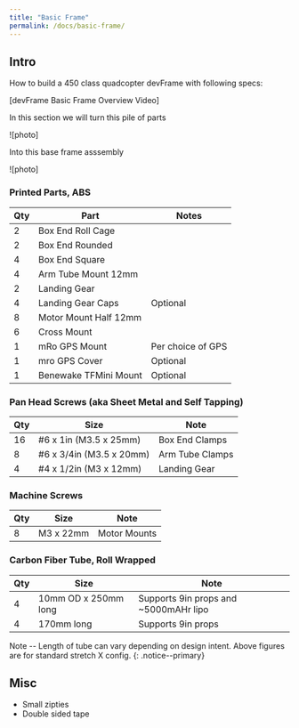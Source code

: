 ```yaml
---
title: "Basic Frame"
permalink: /docs/basic-frame/
---
```

## Intro
How to build a 450 class quadcopter devFrame with following specs:

[devFrame Basic Frame Overview Video]

In this section we will turn this pile of parts

![photo]

Into this base frame asssembly

![photo]

### Printed Parts, ABS

Qty | Part | Notes 
---|---|---
2 | Box End Roll Cage | 
2 | Box End Rounded | 
4 | Box End Square | 
4 | Arm Tube Mount 12mm | 
2 | Landing Gear | 
4 | Landing Gear Caps | Optional 
8 | Motor Mount Half 12mm | 
6 | Cross Mount | 
1 | mRo GPS Mount | Per choice of GPS 
1 | mro GPS Cover | Optional 
1 | Benewake TFMini Mount | Optional 


### Pan Head Screws (aka Sheet Metal and Self Tapping)

Qty | Size | Note
--- | --- | ---
16 | #6 x 1in (M3.5 x 25mm) | Box End Clamps
8 | #6 x 3/4in (M3.5 x 20mm) | Arm Tube Clamps
4 | #4 x 1/2in (M3 x 12mm) | Landing Gear

### Machine Screws 

Qty | Size | Note
--- | --- | ---
8 | M3 x 22mm  |  Motor Mounts

### Carbon Fiber Tube, Roll Wrapped

Qty | Size | Note
--- | --- | ---
4 | 10mm OD x 250mm long | Supports 9in props and ~5000mAHr lipo
4 |  170mm long | Supports 9in props

Note -- Length of tube can vary depending on design intent.  Above figures are for standard stretch X config.
{: .notice--primary}

## Misc
* Small zipties
* Double sided tape

